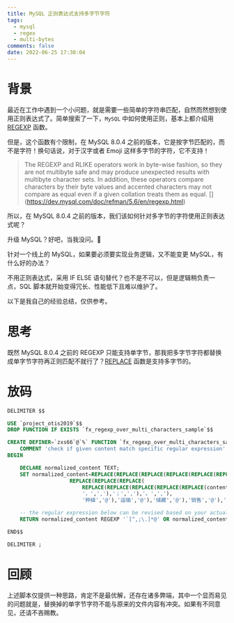 ```yaml
---
title: MySQL 正则表达式支持多字节字符
tags:
  - mysql
  - regex
  - multi-bytes
comments: false
date: 2022-06-25 17:30:04
---
```


# 背景

最近在工作中遇到一个小问题，就是需要一些简单的字符串匹配，自然而然想到使用正则表达式了。简单搜索了一下，`MySQL` 中如何使用正则，基本上都介绍用 [REGEXP](https://dev.mysql.com/doc/refman/8.0/en/regexp.html) 函数。

但是，这个函数有个限制，在 MySQL 8.0.4 之前的版本，它是按字节匹配的，而不是字符！换句话说，对于汉字或者 Emoji 这样多字节的字符，它不支持！

> The REGEXP and RLIKE operators work in byte-wise fashion, so they are not multibyte safe and may produce unexpected results with multibyte character sets. In addition, these operators compare characters by their byte values and accented characters may not compare as equal even if a given collation treats them as equal. [[<fa-link/>](https://your-link.here)](https://dev.mysql.com/doc/refman/5.6/en/regexp.html)

所以，在 MySQL 8.0.4 之前的版本，我们该如何针对多字节的字符使用正则表达式呢？

升级 MySQL？好吧，当我没问。🙊

针对一个线上的 MySQL，如果要必须要实现业务逻辑，又不能变更 MySQL，有什么好的办法？

不用正则表达式，采用 IF ELSE 语句替代？也不是不可以，但是逻辑稍负责一点，SQL 脚本就开始变得冗长、性能低下且难以维护了。

以下是我自己的经验总结，仅供参考。

# 思考

既然 MySQL 8.0.4 之前的 REGEXP 只能支持单字节，那我把多字节字符都替换成单字节字符再正则匹配不就行了？[REPLACE](https://dev.mysql.com/doc/refman/8.0/en/replace.html) 函数是支持多字节的。

# 放码

```sql
DELIMITER $$

USE `project_otis2019`$$
DROP FUNCTION IF EXISTS `fx_regexp_over_multi_characters_sample`$$

CREATE DEFINER=`zxs66`@`%` FUNCTION `fx_regexp_over_multi_characters_sample`(content TEXT) RETURNS TINYINT(4)
    COMMENT 'check if given content match specific regular expression'
BEGIN

	DECLARE normalized_content TEXT;
	SET normalized_content=REPLACE(REPLACE(REPLACE(REPLACE(REPLACE(REPLACE(REPLACE(
					REPLACE(REPLACE(REPLACE(
						REPLACE(REPLACE(REPLACE(REPLACE(REPLACE(content,'水果','`'),'蔬菜','`'),'牛奶','`'),'牛羊肉','`'),'杂粮','`'),
						'，',','),'；',','),'。',','),
						'种植','@'),'运输','@'),'储藏','@'),'销售','@'),'检验','@'),'保供','@'),'批发','@');

	-- the regular expression below can be revised based on your actual bussiness requirements.
	RETURN normalized_content REGEXP '`[^,;\.]*@' OR normalized_content REGEXP '@[^,;\.]*`'; 

END$$

DELIMITER ;
```

# 回顾

上述脚本仅提供一种思路，肯定不是最优解，还存在诸多弊端，其中一个显而易见的问题就是，替换掉的单字节字符不能与原来的文件内容有冲突。如果有不同意见，还请不吝赐教。
